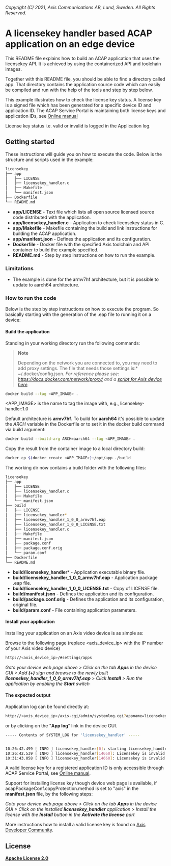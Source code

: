*Copyright (C) 2021, Axis Communications AB, Lund, Sweden. All Rights Reserved.*

# A licensekey handler based ACAP application on an edge device

This README file explains how to build an ACAP application that uses the licensekey API. It is achieved by using the containerized API and toolchain images.

Together with this README file, you should be able to find a directory called app. That directory contains the application source code which can easily be compiled and run with the help of the tools and step by step below.

This example illustrates how to check the license key status. A license key is a signed file which has been generated for a specific device ID and application ID. The ACAP Service Portal is maintaining both license keys and application IDs, see [Online manual](https://help.axis.com/acap-3-developer-guide#acap-service-portal-for-administrators)

License key status i.e. valid or invalid is logged in the Application log.

## Getting started

These instructions will guide you on how to execute the code. Below is the structure and scripts used in the example:

```sh
licensekey
├── app
│   ├── LICENSE
│   ├── licensekey_handler.c
│   ├── Makefile
│   └── manifest.json
├── Dockerfile
└── README.md
```

* **app/LICENSE** - Text file which lists all open source licensed source code distributed with the application.
* **app/licensekey_handler.c** - Application to check licensekey status in C.
* **app/Makefile** - Makefile containing the build and link instructions for building the ACAP application.
* **app/manifest.json** - Defines the application and its configuration.
* **Dockerfile** - Docker file with the specified Axis toolchain and API container to build the example specified.
* **README.md** - Step by step instructions on how to run the example.

### Limitations

* The example is done for the armv7hf architecture, but it is possible to update to aarch64 architecture.

### How to run the code

Below is the step by step instructions on how to execute the program. So basically starting with the generation of the .eap file to running it on a device:

#### Build the application

Standing in your working directory run the following commands:

> **Note**
>
> Depending on the network you are connected to, you may need to add proxy settings.
The file that needs those settings is:* ~/.docker/config.json. *For
reference please see: <https://docs.docker.com/network/proxy/> and a
[script for Axis device here](../FAQs.md#HowcanIset-upnetworkproxysettingsontheAxisdevice?).*

```sh
docker build --tag <APP_IMAGE> .
```

<APP_IMAGE> is the name to tag the image with, e.g., licensekey-handler:1.0

Default architecture is **armv7hf**. To build for **aarch64** it's possible to
update the *ARCH* variable in the Dockerfile or to set it in the docker build
command via build argument:

```sh
docker build --build-arg ARCH=aarch64 --tag <APP_IMAGE> .
```

Copy the result from the container image to a local directory build:

```sh
docker cp $(docker create <APP_IMAGE>):/opt/app ./build
```

The working dir now contains a build folder with the following files:

```sh
licensekey
├── app
│   ├── LICENSE
│   ├── licensekey_handler.c
│   ├── Makefile
│   └── manifest.json
├── build
│   ├── LICENSE
│   ├── licensekey_handler*
│   ├── licensekey_handler_1_0_0_armv7hf.eap
│   ├── licensekey_handler_1_0_0_LICENSE.txt
│   ├── licensekey_handler.c
│   ├── Makefile
│   ├── manifest.json
│   ├── package.conf
│   ├── package.conf.orig
│   └── param.conf
├── Dockerfile
└── README.md
```

* **build/licensekey_handler*** - Application executable binary file.
* **build/licensekey_handler_1_0_0_armv7hf.eap** - Application package .eap file.
* **build/licensekey_handler_1_0_0_LICENSE.txt** - Copy of LICENSE file.
* **build/manifest.json** - Defines the application and its configuration.
* **build/package.conf.orig** - Defines the application and its configuration, original file.
* **build/param.conf** - File containing application parameters.

#### Install your application

Installing your application on an Axis video device is as simple as:

Browse to the following page (replace <axis_device_ip> with the IP number of your Axis video device)

```sh
http://<axis_device_ip>/#settings/apps
```

*Goto your device web page above > Click on the tab **Apps** in the device GUI > Add **(+)** sign and browse to
the newly built **licensekey_handler_1_0_0_armv7hf.eap** > Click **Install** > Run the application by enabling the **Start** switch*

#### The expected output

Application log can be found directly at:

```sh
http://<axis_device_ip>/axis-cgi/admin/systemlog.cgi?appname=licensekey_handler
```

or by clicking on the "**App log**" link in the device GUI.

```sh
----- Contents of SYSTEM_LOG for 'licensekey_handler' -----


10:26:42.499 [ INFO ] licensekey_handler[0]: starting licensekey_handler
10:26:42.539 [ INFO ] licensekey_handler[14660]: Licensekey is invalid
10:31:43.058 [ INFO ] licensekey_handler[14660]: Licensekey is invalid
```

A valid license key for a registered application ID is only accessible through ACAP Service Portal, see [Online manual](https://help.axis.com/acap-3-developer-guide#acap-service-portal-for-administrators).

Support for installing license key though device web page is available, if acapPackageConf.copyProtection.method is set to "axis" in the **manifest.json** file, by the following steps:

*Goto your device web page above > Click on the tab **Apps** in the device GUI > Click on the installed **licensekey_handler** application > Install the license with the **Install** button in the **Activate the license** part*

More instructions how to install a valid license key is found on [Axis Developer Community](https://www.axis.com/developer-community).

## License

**[Apache License 2.0](../LICENSE)**
